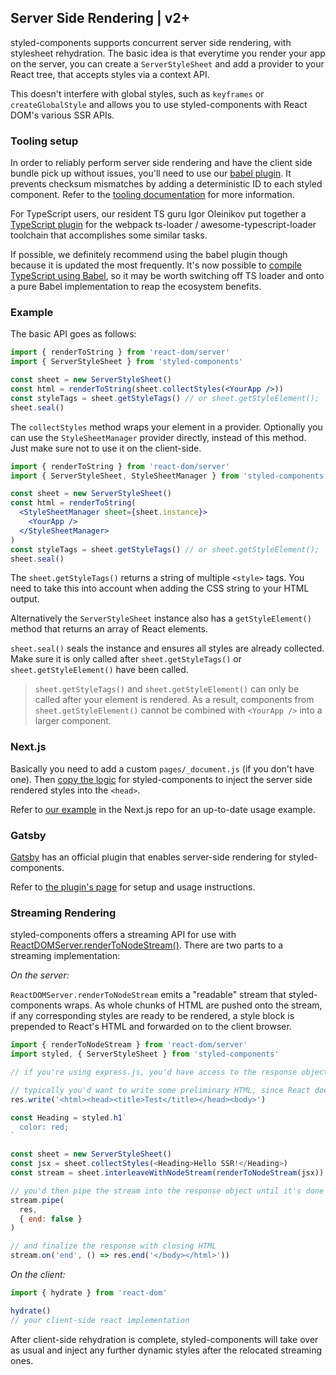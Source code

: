 ## Server Side Rendering | v2+

styled-components supports concurrent server side rendering, with stylesheet rehydration.
The basic idea is that everytime you render your app on the server, you can create
a `ServerStyleSheet` and add a provider to your React tree, that accepts styles
via a context API.

This doesn't interfere with global styles, such as `keyframes` or `createGlobalStyle` and
allows you to use styled-components with React DOM's various SSR APIs.

### Tooling setup

In order to reliably perform server side rendering and have the client side bundle pick up without issues, you'll need to use our [babel plugin](/docs/tooling#babel-plugin). It prevents checksum mismatches by adding a deterministic ID to each styled component. Refer to the [tooling documentation](/docs/tooling#serverside-rendering) for more information.

For TypeScript users, our resident TS guru Igor Oleinikov put together a [TypeScript plugin](/docs/tooling#typescript-plugin) for the webpack ts-loader / awesome-typescript-loader toolchain that accomplishes some similar tasks.

If possible, we definitely recommend using the babel plugin though because it is updated the most frequently. It's now possible to [compile TypeScript using Babel](https://babeljs.io/docs/en/babel-preset-typescript), so it may be worth switching off TS loader and onto a pure Babel implementation to reap the ecosystem benefits.

### Example

The basic API goes as follows:

```jsx
import { renderToString } from 'react-dom/server'
import { ServerStyleSheet } from 'styled-components'

const sheet = new ServerStyleSheet()
const html = renderToString(sheet.collectStyles(<YourApp />))
const styleTags = sheet.getStyleTags() // or sheet.getStyleElement();
sheet.seal()
```

The `collectStyles` method wraps your element in a provider. Optionally you can use
the `StyleSheetManager` provider directly, instead of this method. Just make sure not to
use it on the client-side.

```jsx
import { renderToString } from 'react-dom/server'
import { ServerStyleSheet, StyleSheetManager } from 'styled-components'

const sheet = new ServerStyleSheet()
const html = renderToString(
  <StyleSheetManager sheet={sheet.instance}>
    <YourApp />
  </StyleSheetManager>
)
const styleTags = sheet.getStyleTags() // or sheet.getStyleElement();
sheet.seal()
```

The `sheet.getStyleTags()` returns a string of multiple `<style>` tags.
You need to take this into account when adding the CSS string to your HTML output.

Alternatively the `ServerStyleSheet` instance also has a `getStyleElement()` method
that returns an array of React elements.

`sheet.seal()` seals the instance and ensures all styles are already collected.
Make sure it is only called after `sheet.getStyleTags()` or `sheet.getStyleElement()` have been called.

> `sheet.getStyleTags()` and `sheet.getStyleElement()` can only be called after your element is rendered. As a result, components from `sheet.getStyleElement()` cannot be combined with `<YourApp />` into a larger component.

### Next.js

Basically you need to add a custom `pages/_document.js` (if you don't have one). Then
[copy the logic](https://github.com/zeit/next.js/tree/master/examples/with-styled-components/pages/_document.js)
for styled-components to inject the server side rendered styles into the `<head>`.

Refer to [our example](https://github.com/zeit/next.js/tree/master/examples/with-styled-components) in the Next.js repo for an up-to-date usage example.

### Gatsby

[Gatsby](https://www.gatsbyjs.org/) has an official plugin that enables server-side rendering for styled-components.

Refer to [the plugin's page](https://www.gatsbyjs.org/packages/gatsby-plugin-styled-components/) for setup and usage instructions.

### Streaming Rendering

styled-components offers a streaming API for use with [ReactDOMServer.renderToNodeStream()](https://reactjs.org/docs/react-dom-server.html#rendertonodestream). There are two parts to a streaming implementation:

_On the server:_

`ReactDOMServer.renderToNodeStream` emits a "readable" stream that styled-components wraps. As whole chunks of HTML are pushed onto the stream, if any corresponding styles are ready to be rendered, a style block is prepended to React's HTML and forwarded on to the client browser.

```js
import { renderToNodeStream } from 'react-dom/server'
import styled, { ServerStyleSheet } from 'styled-components'

// if you're using express.js, you'd have access to the response object "res"

// typically you'd want to write some preliminary HTML, since React doesn't handle this
res.write('<html><head><title>Test</title></head><body>')

const Heading = styled.h1`
  color: red;
`

const sheet = new ServerStyleSheet()
const jsx = sheet.collectStyles(<Heading>Hello SSR!</Heading>)
const stream = sheet.interleaveWithNodeStream(renderToNodeStream(jsx))

// you'd then pipe the stream into the response object until it's done
stream.pipe(
  res,
  { end: false }
)

// and finalize the response with closing HTML
stream.on('end', () => res.end('</body></html>'))
```

_On the client:_

```js
import { hydrate } from 'react-dom'

hydrate()
// your client-side react implementation
```

After client-side rehydration is complete, styled-components will take over as usual and inject any further dynamic styles after the relocated streaming ones.
